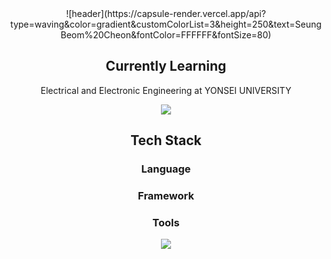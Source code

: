 <div align="center">
  ![header](https://capsule-render.vercel.app/api?type=waving&color=gradient&customColorList=3&height=250&text=SeungBeom%20Cheon&fontColor=FFFFFF&fontSize=80)
  
  ## Currently Learning
  
  Electrical and Electronic Engineering at YONSEI UNIVERSITY
  
  
  
  <img src="https://img.shields.io/badge/JAVA-007396?style=for-the-badge&logo=Java&logoColor=white">
  
  ## Tech Stack
  
  ### Language
  
  ### Framework
  
  ### Tools
  <a href="https://www.instagram.com/0921sean?igsh=b3Q1bngwaGs1aHB3" target="_blank"><img src="https://img.shields.io/badge/0921sean-배경색?style=flat&logo=appveyor&logoColor=E4405F"/></a>
</div>
